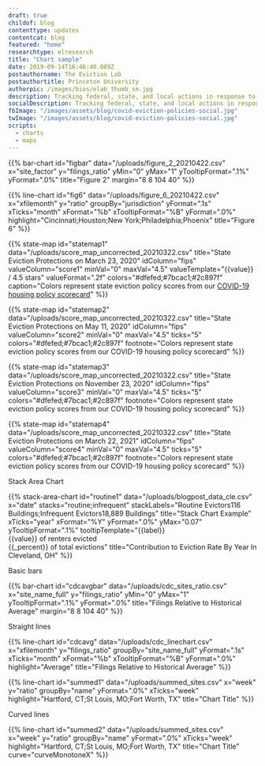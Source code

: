 ```yaml
---
draft: true
childof: blog
contenttype: updates
contentcat: blog
featured: "home"
researchtype: elresearch
title: "Chart sample"
date: 2019-09-14T16:46:40.089Z
postauthorname: The Eviction Lab
postauthortitle: Princeton University
authorpic: /images/bios/elab_thumb_sm.jpg
description: Tracking federal, state, and local actions in response to the pandemic.
socialDescription: Tracking federal, state, and local actions in response to the pandemic.
fbImage: "/images/assets/blog/covid-eviction-policies-social.jpg"
twImage: "/images/assets/blog/covid-eviction-policies-social.jpg"
scripts:
  - charts
  - maps
---
```


{{% bar-chart
  id="figbar"
  data="/uploads/figure_2_20210422.csv"
  x="site_factor"
  y="filings_ratio"
  yMin="0"
  yMax="1"
  yTooltipFormat=".1%"
  yFormat=".0%"
  title="Figure 2"
  margin="8 8 104 40"
%}}

{{% line-chart
  id="fig6"
  data="/uploads/figure_6_20210422.csv"
  x="xfilemonth"
  y="ratio"
  groupBy="jurisdiction"
  yFormat=".1s"
  xTicks="month"
  xFormat="%b"
  xTooltipFormat="%B"
  yFormat=".0%"
  highlight="Cincinnati;Houston;New York;Philadelphia;Phoenix"
  title="Figure 6"
%}}

{{% state-map
  id="statemap1"
  data="/uploads/score_map_uncorrected_20210322.csv"
  title="State Eviction Protections on March 23, 2020"
  idColumn="fips"
  valueColumn="score1"
  minVal="0"
  maxVal="4.5"
  valueTemplate="{{value}} / 4.5 stars"
valueFormat=".2f"
colors="#dfefed;#7bcac1;#2c897f"
caption="Colors represent state eviction policy scores from our <a href='#'>COVID-19 housing policy scorecard</a>"
%}}

{{% state-map
  id="statemap2"
  data="/uploads/score_map_uncorrected_20210322.csv"
  title="State Eviction Protections on May 11, 2020"
  idColumn="fips"
  valueColumn="score2"
  minVal="0"
  maxVal="4.5"
  ticks="5"
  colors="#dfefed;#7bcac1;#2c897f"
  footnote="Colors represent state eviction policy scores from our COVID-19 housing policy scorecard"
%}}

{{% state-map
  id="statemap3"
  data="/uploads/score_map_uncorrected_20210322.csv"
  title="State Eviction Protections on November 23, 2020"
  idColumn="fips"
  valueColumn="score3"
  minVal="0"
  maxVal="4.5"
  ticks="5"
  colors="#dfefed;#7bcac1;#2c897f"
  footnote="Colors represent state eviction policy scores from our COVID-19 housing policy scorecard"
%}}

{{% state-map
  id="statemap4"
  data="/uploads/score_map_uncorrected_20210322.csv"
  title="State Eviction Protections on March 22, 2021"
  idColumn="fips"
  valueColumn="score4"
  minVal="0"
  maxVal="4.5"
  ticks="5"
  colors="#dfefed;#7bcac1;#2c897f"
  footnote="Colors represent state eviction policy scores from our COVID-19 housing policy scorecard"
%}}

Stack Area Chart

{{% stack-area-chart
  id="routine1"
  data="/uploads/blogpost_data_cle.csv"
  x="date"
  stacks="routine;infrequent"
  stackLabels="<span>Routine Evictors</span><span>116 Buildings</span>;<span>Infrequent Evictors</span><span>18,889 Buildings</span>"
  title="Stack Chart Example"
  xTicks="year"
  xFormat="%Y"
  yFormat=".0%"
  yMax="0.07"
  yTooltipFormat=".1%"
  tooltipTemplate="{{label}} <br />{{value}} of renters evicted <br />{{_percent}} of total evictions"
title="Contribution to Eviction Rate By Year In Cleveland, OH"
%}}

Basic bars

{{% bar-chart
  id="cdcavgbar"
  data="/uploads/cdc_sites_ratio.csv"
  x="site_name_full"
  y="filings_ratio"
  yMin="0"
  yMax="1"
  yTooltipFormat=".1%"
  yFormat=".0%"
  title="Filings Relative to Historical Average"
  margin="8 8 104 40"
%}}

Straight lines

{{% line-chart
  id="cdcavg"
  data="/uploads/cdc_linechart.csv"
  x="xfilemonth"
  y="filings_ratio"
  groupBy="site_name_full"
  yFormat=".1s"
  xTicks="month"
  xFormat="%b"
  xTooltipFormat="%B"
  yFormat=".0%"
  highlight="Average"
  title="Filings Relative to Historical Average"
%}}

{{% line-chart
  id="summed1"
  data="/uploads/summed_sites.csv"
  x="week"
  y="ratio"
  groupBy="name"
  yFormat=".0%"
  xTicks="week"
  highlight="Hartford, CT;St Louis, MO;Fort Worth, TX"
  title="Chart Title"
%}}

Curved lines

{{% line-chart
  id="summed2"
  data="/uploads/summed_sites.csv"
  x="week"
  y="ratio"
  groupBy="name"
  yFormat=".0%" xTicks="week"
  highlight="Hartford, CT;St Louis, MO;Fort Worth, TX"
  title="Chart Title"
  curve="curveMonotoneX"
%}}
